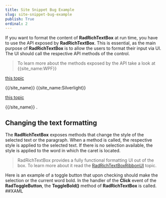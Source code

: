 ```yaml
---
title: Site Snippet Bug Example
slug: site-snippet-bug-example
publish: True
ordinal: 2
---
```


If you want to format the content of __RadRichTextBox__ at run time, you have to use the API exposed by
        __RadRichTextBox__. This is essential, as the main purpose of __RadRichTextBox__ is to allow the users to format
        their input via UI. The UI should call the respective API methods of the control.
      

>To learn more about the methods exposed by the API take a look at
{{site_name:WPF}}

[this topic](http://www.telerik.com/help/wpf/allmembers_t_telerik_windows_controls_radrichtextbox.html)

{{/site_name}}
{{site_name:Silverlight}}

[this topic](http://www.telerik.com/help/silverlight/allmembers_t_telerik_windows_controls_radrichtextbox.html)

{{/site_name}}
          .
        

## Changing the text formatting

The __RadRichTextBox__ exposes methods that change the style of the selected text or the paragraph. When a method is called, the
          respective style is applied to the selected text. If there is no selection available, the style is applied to the word in which the caret is located.
        

>RadRichTextBox provides a fully functional formatting UI out of the box. To learn more about it read the
            [RadRichTextBoxRibbonUI]({{slug:radrichtextbox-features-radrichtextboxribbonui}}) topic.
          

Here is an example of a toggle button that upon checking should make the selection or the current word bold. In the handler of the
          __Click__ event of the __RadToggleButton__, the __ToggleBold()__ method of
          __RadRichTextBox__ is called.
        ##XAML
        